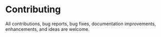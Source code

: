 
# Contributing

All contributions, bug reports, bug fixes, documentation improvements, enhancements, and ideas are welcome.

